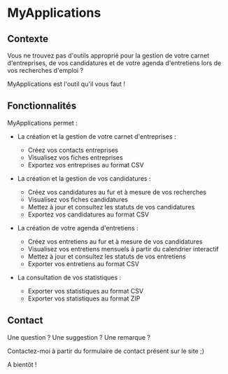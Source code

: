 # MyApplications

## Contexte

Vous ne trouvez pas d'outils approprié pour la gestion de votre carnet d'entreprises, de vos candidatures et de votre agenda d'entretiens lors de vos recherches d'emploi ?

MyApplications est l'outil qu'il vous faut !

## Fonctionnalités

MyApplications permet :

* La création et la gestion de votre carnet d'entreprises :
    * Créez vos contacts entreprises
    * Visualisez vos fiches entreprises
    * Exportez vos entreprises au format CSV
    
* La création et la gestion de vos candidatures :
    * Créez vos candidatures au fur et à mesure de vos recherches
    * Visualisez vos fiches candidatures
    * Mettez à jour et consultez les statuts de vos candidatures
    * Exportez vos candidatures au format CSV
    
* La création de votre agenda d'entretiens :
    * Créez vos entretiens au fur et à mesure de vos candidatures
    * Visualisez vos entretiens mensuels à partir du calendrier interactif
    * Mettez à jour et consultez les statuts de vos entretiens
    * Exporter vos entretiens au format CSV

* La consultation de vos statistiques :
    * Exporter vos statistiques au format CSV
    * Exporter vos statistiques au format ZIP

## Contact

Une question ? Une suggestion ? Une remarque ? 

Contactez-moi à partir du formulaire de contact présent sur le site ;)

A bientôt !